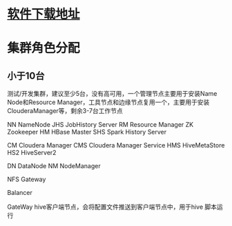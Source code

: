 # [软件下载地址](https://github.com/wjn0918/Study/blob/master/BigData/cloudera/Cloudera%20Manager/download_address.md)


# 集群角色分配

## 小于10台

测试/开发集群，建议至少5台，没有高可用，一个管理节点主要用于安装Name Node和Resource Manager，工具节点和边缘节点复用一个，主要用于安装ClouderaManager等，剩余3-7台工作节点



NN NameNode
JHS JobHistory Server
RM Resource Manager
ZK Zookeeper
HM HBase Master
SHS Spark History Server


CM Cloudera Manager
CMS Cloudera Manager Service
HMS HiveMetaStore
HS2 HiveServer2

DN DataNode
NM NodeManager


NFS Gateway

Balancer

GateWay hive客户端节点，会将配置文件推送到客户端节点中，用于hive 脚本运行

